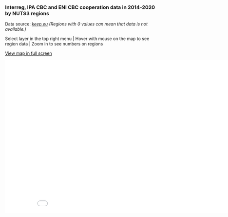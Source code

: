 ### Interreg, IPA CBC and ENI CBC cooperation data in 2014-2020 by NUTS3 regions ###

Data source: *[keep.eu](https://keep.eu) (Regions with 0 values can mean that data is not available.)*  

Select layer in the top right menu \| Hover with mouse on the map to see region data \| Zoom in to see numbers on regions  

[View map in full screen](https://ltalve.github.io/interreg-map/map.html)
<iframe src="map.html" height="500" width="900" scrolling="no" frameBorder="0"></iframe>

